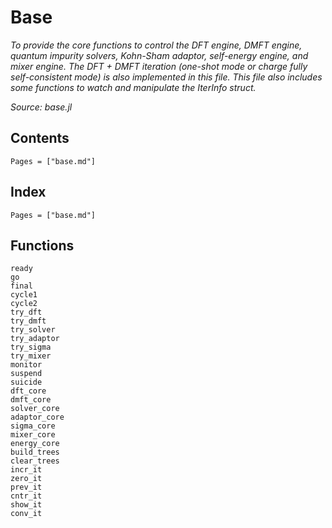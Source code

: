 # Base

*To provide the core functions to control the DFT engine, DMFT engine, quantum impurity solvers, Kohn-Sham adaptor, self-energy engine, and mixer engine. The DFT + DMFT iteration (one-shot mode or charge fully self-consistent mode) is also implemented in this file. This file also includes some functions to watch and manipulate the IterInfo struct.*

*Source: base.jl*

## Contents

```@contents
Pages = ["base.md"]
```

## Index

```@index
Pages = ["base.md"]
```

## Functions

```@docs
ready
go
final
cycle1
cycle2
try_dft
try_dmft
try_solver
try_adaptor
try_sigma
try_mixer
monitor
suspend
suicide
dft_core
dmft_core
solver_core
adaptor_core
sigma_core
mixer_core
energy_core
build_trees
clear_trees
incr_it
zero_it
prev_it
cntr_it
show_it
conv_it
```
